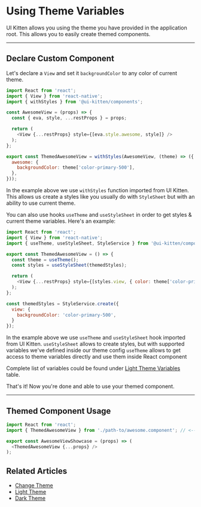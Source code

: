 # Using Theme Variables

UI Kitten allows you using the theme you have provided in the application root. This allows you to easily create themed components.

<hr>

## Declare Custom Component

Let's declare a `View` and set it `backgroundColor` to any color of current theme.

```js
import React from 'react';
import { View } from 'react-native';
import { withStyles } from '@ui-kitten/components';

const AwesomeView = (props) => {
  const { eva, style, ...restProps } = props;

  return (
    <View {...restProps} style={[eva.style.awesome, style]} />
  );
};

export const ThemedAwesomeView = withStyles(AwesomeView, (theme) => ({
  awesome: {
    backgroundColor: theme['color-primary-500'],
  },
}));
```

In the example above we use `withStyles` function imported from UI Kitten. This allows us create a styles like you usually do with `StyleSheet` but with an ability to use current theme.

You can also use hooks `useTheme` and `useStyleSheet` in order to get styles & current theme variables. Here's an example:

```js
import React from 'react';
import { View } from 'react-native';
import { useTheme, useStyleSheet, StyleService } from '@ui-kitten/components';

export const ThemedAwesomeView = () => {
  const theme = useTheme();
  const styles = useStyleSheet(themedStyles);

  return (
    <View {...restProps} style={[styles.view, { color: theme['color-primary-100'] }]} />
  );
};

const themedStyles = StyleService.create({
  view: {
    backgroundColor: 'color-primary-500',
  }
});
```

In the example above we use `useTheme` and `useStyleSheet` hook imported from UI Kitten. 
`useStyleSheet` allows to create styles, but with supported variables we've defined inside our theme config
`useTheme` allows to get access to theme variables directly and use them inside React component

Complete list of variables could be found under [Light Theme Variables](design-system/eva-light-theme) table.

That's it! Now you're done and able to use your themed component.

<hr>

## Themed Component Usage

```js
import React from 'react';
import { ThemedAwesomeView } from './path-to/awesome.component'; // <-- import themed component

export const AwesomeViewShowcase = (props) => (
  <ThemedAwesomeView {...props} />
);
```

## Related Articles

- [Change Theme](guides/runtime-theming)
- [Light Theme](design-system/eva-light-theme)
- [Dark Theme](design-system/eva-dark-theme)
